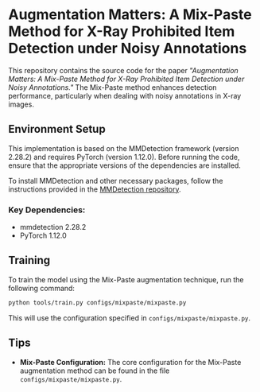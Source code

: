 # Augmentation Matters: A Mix-Paste Method for X-Ray Prohibited Item Detection under Noisy Annotations

This repository contains the source code for the paper *"Augmentation Matters: A Mix-Paste Method for X-Ray Prohibited Item Detection under Noisy Annotations."* The Mix-Paste method enhances detection performance, particularly when dealing with noisy annotations in X-ray images.

## Environment Setup

This implementation is based on the MMDetection framework (version 2.28.2) and requires PyTorch (version 1.12.0). Before running the code, ensure that the appropriate versions of the dependencies are installed.

To install MMDetection and other necessary packages, follow the instructions provided in the [MMDetection repository](https://github.com/open-mmlab/mmdetection).

### Key Dependencies:
- mmdetection 2.28.2
- PyTorch 1.12.0

## Training

To train the model using the Mix-Paste augmentation technique, run the following command:

```bash
python tools/train.py configs/mixpaste/mixpaste.py
```

This will use the configuration specified in `configs/mixpaste/mixpaste.py`.

## Tips

- **Mix-Paste Configuration:** The core configuration for the Mix-Paste augmentation method can be found in the file `configs/mixpaste/mixpaste.py`. 
